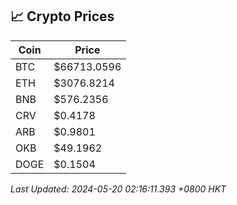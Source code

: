 ## 📈 Crypto Prices

| Coin | Price |
| ---- | ----- |
| BTC | $66713.0596 |
| ETH | $3076.8214 |
| BNB | $576.2356 |
| CRV | $0.4178 |
| ARB | $0.9801 |
| OKB | $49.1962 |
| DOGE | $0.1504 |

_Last Updated: 2024-05-20 02:16:11.393 +0800 HKT_